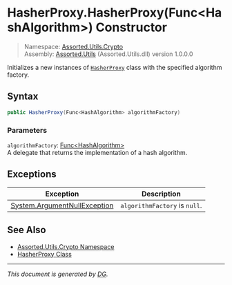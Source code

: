 ﻿# HasherProxy.HasherProxy(Func\<HashAlgorithm>) Constructor

> Namespace: [Assorted.Utils.Crypto](_toc.Assorted.Utils.md#Assorted.Utils.Crypto%20Namespace)\
> Assembly: [Assorted.Utils](_toc.Assorted.Utils.md) (Assorted.Utils.dll) version 1.0.0.0

Initializes a new instances of [`HasherProxy`](Assorted.Utils.Crypto.HasherProxy.md) class with the specified algorithm factory.

## Syntax

```csharp
public HasherProxy(Func<HashAlgorithm> algorithmFactory)
```

### Parameters

`algorithmFactory`: [Func\<HashAlgorithm>](https://docs.microsoft.com/en-us/dotnet/api/system.func-1)\
A delegate that returns the implementation of a hash algorithm.

## Exceptions

Exception | Description
--- | ---
[System.ArgumentNullException](https://docs.microsoft.com/en-us/dotnet/api/system.argumentnullexception) | `algorithmFactory` is `null`.

## See Also

- [Assorted.Utils.Crypto Namespace](_toc.Assorted.Utils.md#Assorted.Utils.Crypto%20Namespace)
- [HasherProxy Class](Assorted.Utils.Crypto.HasherProxy.md)

---

_This document is generated by [DG](https://github.com/Khojasteh/dg)._
